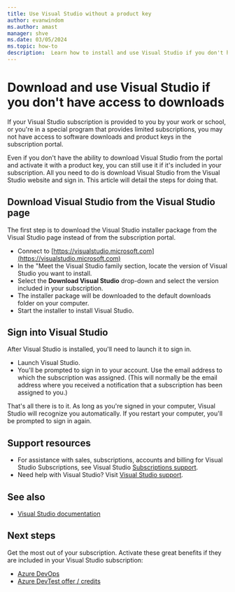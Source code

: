 ```yaml
---
title: Use Visual Studio without a product key
author: evanwindom
ms.author: amast
manager: shve
ms.date: 03/05/2024
ms.topic: how-to
description:  Learn how to install and use Visual Studio if you don't have access to downloads
---
```


# Download and use Visual Studio if you don't have access to downloads

If your Visual Studio subscription is provided to you by your work or school, or you're in a special program that provides limited subscriptions, you may not have access to software downloads and product keys in the subscription portal.  

Even if you don't have the ability to download Visual Studio from the portal and activate it with a product key, you can still use it if it's included in your subscription.  All you need to do is download Visual Studio from the Visual Studio website and sign in.  This article will detail the steps for doing that. 

## Download Visual Studio from the Visual Studio page
The first step is to download the Visual Studio installer package from the Visual Studio page instead of from the subscription portal.
- Connect to [https://visualstudio.microsoft.com](https://visualstudio.microsoft.com) 
- In the "Meet the Visual Studio family section, locate the version of Visual Studio you want to install.
- Select the **Download Visual Studio** drop-down and select the version included in your subscription.  
- The installer package will be downloaded to the default downloads folder on your computer. 
- Start the installer to install Visual Studio. 

## Sign into Visual Studio
After Visual Studio is installed, you'll need to launch it to sign in.
- Launch Visual Studio. 
- You'll be prompted to sign in to your account.  Use the email address to which the subscription was assigned.  (This will normally be the email address where you received a notification that a subscription has been assigned to you.)

That's all there is to it.  As long as you're signed in your computer, Visual Studio will recognize you automatically.  If you restart your computer, you'll be prompted to sign in again.  

## Support resources

+ For assistance with sales, subscriptions, accounts and billing for Visual Studio Subscriptions, see Visual Studio [Subscriptions support](https://aka.ms/vssubscriberhelp).
+ Need help with Visual Studio?  Visit [Visual Studio support](https://visualstudio.microsoft.com/support/).

## See also

+ [Visual Studio documentation](/visualstudio/)

## Next steps

Get the most out of your subscription.  Activate these great benefits if they are included in your Visual Studio subscription:
+ [Azure DevOps](vs-azure-devops.md)
+ [Azure DevTest offer / credits](/azure/devtest/offer/)
